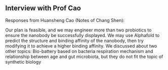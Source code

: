 ## Interview with Prof Cao

Responses from Huansheng Cao (Notes of Chang Shen):

Our plan is feasible,
and we may engineer more than two probiotics
to ensure the nanobody be successfully displayed.
We may use Alphafold to predict the structure and binding affinity of the nanobody,
then try modifying it to achieve a higher binding affinity.
We discussed about two other topics:
Bio-battery based on bacteria respiration mechanism
and relationship between age and gut microbiota,
but they do not fit the topic of synthetic biology
